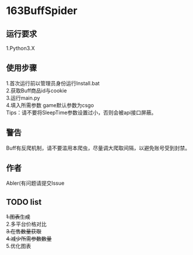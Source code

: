 # 163BuffSpider

## 运行要求
1.Python3.X

## 使用步骤
1.首次运行前以管理员身份运行Install.bat  
2.获取Buff商品id与cookie  
3.运行main.py  
4.填入所需参数 game默认参数为csgo  
Tips：请不要将SleepTime参数设置过小，否则会被api接口屏蔽。

## 警告
Buff有反爬机制，请不要滥用本爬虫，尽量调大爬取间隔，以避免账号受到封禁。

## 作者
Abler(有问题请提交Issue

## TODO list
~~1.图表生成~~  
2.多平台价格对比  
~~3.在售数量获取~~  
~~4.减少所需参数数量~~  
5.优化图表
